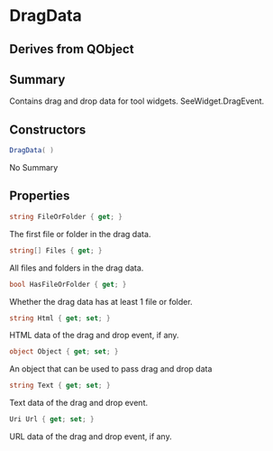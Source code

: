 # DragData

## Derives from QObject

## Summary

Contains drag and drop data for tool widgets. SeeWidget.DragEvent.
## Constructors

```c#
DragData( ) 
```
No Summary
## Properties

```c#
string FileOrFolder { get; } 
```
The first file or folder in the drag data.
```c#
string[] Files { get; } 
```
All files and folders in the drag data.
```c#
bool HasFileOrFolder { get; } 
```
Whether the drag data has at least 1 file or folder.
```c#
string Html { get; set; } 
```
HTML data of the drag and drop event, if any.
```c#
object Object { get; set; } 
```
An object that can be used to pass drag and drop data
```c#
string Text { get; set; } 
```
Text data of the drag and drop event.
```c#
Uri Url { get; set; } 
```
URL data of the drag and drop event, if any.
